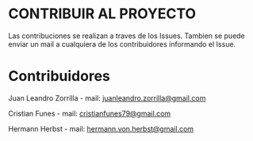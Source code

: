 # CONTRIBUIR AL PROYECTO
Las contribuciones se realizan a traves de los Issues.
Tambien se puede enviar un mail a cualquiera de los contribuidores informando el Issue.

# Contribuidores
Juan Leandro Zorrilla - mail: juanleandro.zorrilla@gmail.com

Cristian Funes  - mail: cristianfunes79@gmail.com

Hermann Herbst  - mail: hermann.von.herbst@gmail.com
